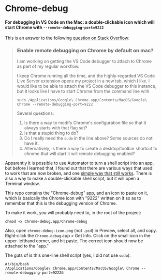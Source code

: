 # Chrome-debug
#### For debugging in VS Code on the Mac: a double-clickable icon which will start Chrome with `--remote-debugging-port=9222`

This is an answer to the following [question on Stack Overflow](https://stackoverflow.com/questions/56043142/enable-remote-debugging-on-chrome-by-default-on-mac):

>### Enable remote debugging on Chrome by default on mac?
>
>I am working on getting the VS Code debugger to attach to Chrome as part of my regular workflow.
>
>I keep Chrome running all the time, and the highly-regarded VS Code Live Server extension opens my project in a new tab, which I like. 
I would like to be able to attach the VS Code debugger to this instance, but it looks like I have to start Chrome from the command line with
>
>```
>sudo /Applications/Google\ Chrome.app/Contents/MacOS/Google\ Chrome --remote-debugging-port=9222
>```
>Several questions:
>
> 1. Is there a way to modify Chrome's configuration file so that it always starts with that flag set?
> 2. Is that a stupid thing to do?
> 3. Do I really need the `sudo` in the line above? Some sources do not have it.
> 4. Alternatively, is there a way to create a desktop/toolbar shortcut to chrome that will start it will remote debugging enabled?

Apparently it is possible to use Automator to turn a shell script into an app, but before I learned that, I found out that there are 
various ways that used to work that are now broken, and one [simple way that still works](https://apple.stackexchange.com/a/269045/102436).
There is also a way to make a double-clickable shell script, but it will open a Terminal window.

This repo contains the "Chrome-debug" app, and an icon to paste on it, which is basically the Chrome icon with "9222" written on it 
so as to remember that this is the debugging version of Chrome.

To make it work, you will probably need to, in the root of the project:

`chmod +x Chrome-debug.app/Chrome-debug`

Also, open `chrome-debug-icon.png` (not `.psd`) in Preview, select all, and copy. Right-click the `Chrome-debug` app > Get Info. 
Click on the small icon in the upper-lefthand corner, and hit paste. The correct icon should now be attached to the "app."

The guts of is  this one-line shell script (yes, I did not use `sudo`):

```
#!/bin/bash
/Applications/Google\ Chrome.app/Contents/MacOS/Google\ Chrome --remote-debugging-port=9222&
```